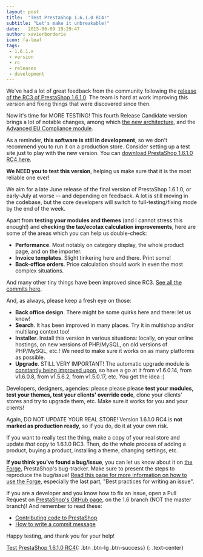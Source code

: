 ```yaml
---
layout: post
title:  "Test PrestaShop 1.6.1.0 RC4!"
subtitle: "Let's make it unbreakable!"
date:   2015-06-09 19:29:47
author: xavierborderie
icon: fa-leaf
tags:
 - 1.6.1.x
 - version
 - rc
 - releases
 - development
---
```


We've had a lot of great feedback from the community following the [release of the RC3 of PrestaShop 1.6.1.0](http://build.prestashop.com/news/prestashop-1-6-1-0-rc3/). The team is hard at work improving this version and fixing things that were discovered since then.

Now it's time for MORE TESTING! This fourth Release Candidate version brings a lot of notable changes, among which [the new architecture](http://build.prestashop.com/news/new-architecture-1-6-1-0/), and the [Advanced EU Compliance module](https://github.com/PrestaShop/advancedeucompliance).

As a reminder, **this software is still in development**, so we don't recommend you to run it on a production store. Consider setting up a test site just to play with the new version. You can [download PrestaShop 1.6.1.0 RC4 here](https://www.prestashop.com/download/private/prestashop_1.6.1.0-RC4.zip).

**We NEED you to test this version**, helping us make sure that it is the most reliable one ever!

We aim for a late June release of the final version of PrestaShop 1.6.1.0, or early-July at worse -- and depending on feedback. A lot is still moving in the codebase, but the core developers will switch to full-testing/fixing mode by the end of the week.

Apart from **testing your modules and themes** (and I cannot stress this enough!) and **checking the tax/ecotax calculation improvements**, here are some of the areas which you can help us double-check:

* **Performance**. Most notably on category display, the whole product page, and on the importer.
* **Invoice templates**. Slight tinkering here and there. Print some!
* **Back-office orders**. Price calculation should work in even the most complex situations.

And many other tiny things have been improved since RC3. [See all the commits here](https://github.com/PrestaShop/PrestaShop/compare/4736d851ef90b1e3f5706c9a298e6376cd30683d...cefd154575c85594510a47d08fe0b77bed868eda).




And, as always, please keep a fresh eye on those:

* **Back office design**. There might be some quirks here and there: let us know!
* **Search**. It has been improved in many places. Try it in multishop and/or multilang context too!
* **Installer**. Install this version in various situations: locally, on your online hostings, on new versions of PHP/MySQL, on old versions of PHP/MySQL, etc.! We need to make sure it works on as many platforms as possible.
* **Upgrade**. STILL VERY IMPORTANT! The automatic upgrade module is [constantly being improved upon](https://github.com/PrestaShop/autoupgrade/commits/dev), so have a go at it from v1.6.0.14, from v1.6.0.8, from v1.5.6.2, from v1.5.0.17, etc. You get the idea :)

Developers, designers, agencies: please please please **test your modules, test your themes, test your clients' override code**, clone your clients' stores and try to upgrade them, etc. Make sure it works for you and your clients!

Again, DO NOT UPDATE YOUR REAL STORE! Version 1.6.1.0 RC4 is **not marked as production ready**, so if you do, do it at your own risk.

If you want to really test the thing, make a copy of your real store and update _that_ copy to 1.6.1.0 RC3. Then, do the whole process of adding a product, buying a product, installing a theme, changing settings, etc.

**If you think you’ve found a bug/issue**, you can let us know about it on [the Forge](http://forge.prestashop.com/), PrestaShop's bug-tracker. Make sure to present the steps to reproduce the bug/issue! [Read this page for more information on how to use the Forge](http://doc.prestashop.com/display/PS16/How+to+use+the+Forge+to+contribute+to+PrestaShop), especially the last part, "Best practices for writing an issue".

If you are a developer and you know how to fix an issue, open a Pull Request on [PrestaShop's GitHub page](https://github.com/prestashop/prestashop), on the 1.6 branch (NOT the master branch)! And remember to read these:

* [Contributing code to PrestaShop](http://doc.prestashop.com/display/PS16/Contributing+code+to+PrestaShop)
* [How to write a commit message](http://doc.prestashop.com/display/PS16/How+to+write+a+commit+message)

Happy testing, and thank you for your help!

[Test PrestaShop 1.6.1.0 RC4](https://www.prestashop.com/download/private/prestashop_1.6.1.0-RC4.zip){: .btn .btn-lg .btn-success}
{: .text-center}
